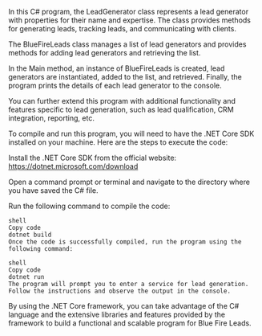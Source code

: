 In this C# program, the LeadGenerator class represents a lead generator with properties for their name and expertise. The class provides methods for generating leads, tracking leads, and communicating with clients.

The BlueFireLeads class manages a list of lead generators and provides methods for adding lead generators and retrieving the list.

In the Main method, an instance of BlueFireLeads is created, lead generators are instantiated, added to the list, and retrieved. Finally, the program prints the details of each lead generator to the console.

You can further extend this program with additional functionality and features specific to lead generation, such as lead qualification, CRM integration, reporting, etc.

To compile and run this program, you will need to have the .NET Core SDK installed on your machine. Here are the steps to execute the code:

Install the .NET Core SDK from the official website: https://dotnet.microsoft.com/download

Open a command prompt or terminal and navigate to the directory where you have saved the C# file.

Run the following command to compile the code:
```
shell
Copy code
dotnet build
Once the code is successfully compiled, run the program using the following command:
```

```
shell
Copy code
dotnet run
The program will prompt you to enter a service for lead generation. Follow the instructions and observe the output in the console.
```

By using the .NET Core framework, you can take advantage of the C# language and the extensive libraries and features provided by the framework to build a functional and scalable program for Blue Fire Leads.
